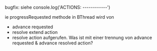 bugfix: 
siehe console.log('ACTIONS: ------------')


ie progressRequested methode in BThread wird von
- advance requested
- resolve extend action
- resolve action
aufgerufen.
Was ist mit einer trennung von advance requested & advance resolved action?

